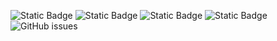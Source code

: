 ![Static Badge](https://img.shields.io/badge/blacklists-60-000000) ![Static Badge](https://img.shields.io/badge/blacklisted-2875813-cc0000) ![Static Badge](https://img.shields.io/badge/whitelisted-2242-00CC00) ![Static Badge](https://img.shields.io/badge/streaming_blacklist-28106-000000) ![GitHub issues](https://img.shields.io/github/issues/fabriziosalmi/blacklists)
